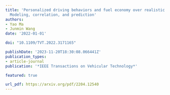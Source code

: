 ```yaml
---
title: 'Personalized driving behaviors and fuel economy over realistic commute traffic:
  Modeling, correlation, and prediction'
authors:
- Yao Ma
- Junmin Wang
date: '2022-01-01'

doi: "10.1109/TVT.2022.3171165"

publishDate: '2023-11-20T18:30:08.066441Z'
publication_types:
- article-journal
publication: '*IEEE Transactions on Vehicular Technology*'

featured: true

url_pdf: https://arxiv.org/pdf/2204.12540
---
```

